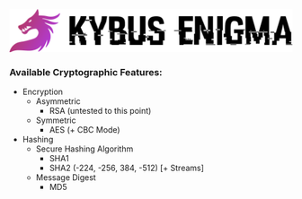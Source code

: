 ![Kybus Enigma](docs/logo.svg)

### Available Cryptographic Features:
- Encryption
  - Asymmetric
    - RSA (untested to this point)
  - Symmetric
    - AES (+ CBC Mode)
- Hashing
  - Secure Hashing Algorithm
    - SHA1
    - SHA2 (-224, -256, 384, -512) [+ Streams]
  - Message Digest
    - MD5
